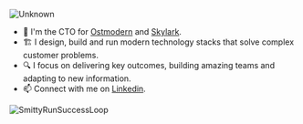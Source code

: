 
![Unknown](https://user-images.githubusercontent.com/7024743/147933462-5cd72c12-a238-41a6-8f3a-4590285e0e63.png)
- 🔭 I'm the CTO for [Ostmodern](https://ostmodern.co.uk) and [Skylark](https://www.skylarkplatform.com).
- 🏗 I design, build and run modern technology stacks that solve complex customer problems.
- 🔍 I focus on delivering key outcomes, building amazing teams and adapting to new information.
- 📫 Connect with me on [Linkedin](https://www.linkedin.com/in/robert-w-brown).


![SmittyRunSuccessLoop](https://user-images.githubusercontent.com/7024743/147937876-e541cae7-2ca7-44cf-b00b-2fa2ee2dd604.gif) 


<!--
**robert-will-brown/robert-will-brown** is a ✨ _special_ ✨ repository because its `README.md` (this file) appears on your GitHub profile.
![Rob Brown's Github stats](https://github-readme-stats.vercel.app/api?username=robert-will-brown&show_icons=true)

Here are some ideas to get you started:

- 🔭 I’m currently working on ...
- 🌱 I’m currently learning ...
- 👯 I’m looking to collaborate on ...
- 🤔 I’m looking for help with ...
- 💬 Ask me about ...
- 📫 How to reach me: ...
- 😄 Pronouns: ...
- ⚡ Fun fact: ...
-->
